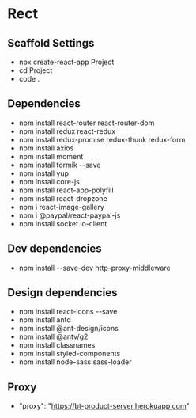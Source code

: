 # Rect

## Scaffold Settings

- npx create-react-app Project
- cd Project
- code .

## Dependencies

- npm install react-router react-router-dom
- npm install redux react-redux
- npm install redux-promise redux-thunk redux-form
- npm install axios
- npm install moment
- npm install formik --save
- npm install yup
- npm install core-js
- npm install react-app-polyfill
- npm install react-dropzone
- npm i react-image-gallery
- npm i @paypal/react-paypal-js
- npm install socket.io-client

## Dev dependencies

- npm install --save-dev http-proxy-middleware

## Design dependencies

- npm install react-icons --save
- npm install antd
- npm install @ant-design/icons
- npm install @antv/g2
- npm install classnames
- npm install styled-components
- npm install node-sass sass-loader

## Proxy

- "proxy": "https://bt-product-server.herokuapp.com"
